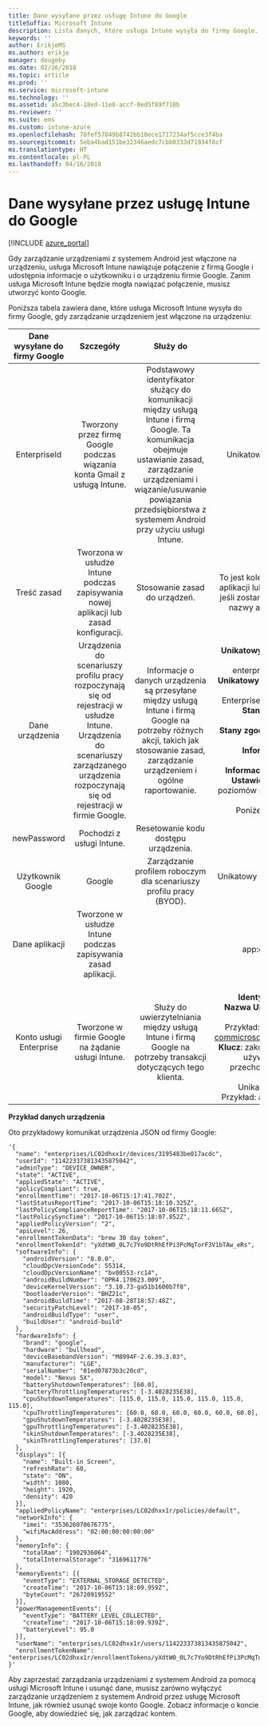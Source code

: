```yaml
---
title: Dane wysyłane przez usługę Intune do Google
titleSuffix: Microsoft Intune
description: Lista danych, które usługa Intune wysyła do firmy Google.
keywords: ''
author: ErikjeMS
ms.author: erikje
manager: dougeby
ms.date: 02/26/2018
ms.topic: article
ms.prod: ''
ms.service: microsoft-intune
ms.technology: ''
ms.assetid: a5c3bec4-18ed-11e8-accf-0ed5f89f718b
ms.reviewer: ''
ms.suite: ems
ms.custom: intune-azure
ms.openlocfilehash: 78fef57849b8742bb10ece1717234af5cce3f4ba
ms.sourcegitcommit: 5eba4bad151be32346aedc7cbb0333d71934f8cf
ms.translationtype: HT
ms.contentlocale: pl-PL
ms.lasthandoff: 04/16/2018
---
```

# <a name="data-intune-sends-to-google"></a>Dane wysyłane przez usługę Intune do Google

[!INCLUDE [azure_portal](./includes/azure_portal.md)]

Gdy zarządzanie urządzeniami z systemem Android jest włączone na urządzeniu, usługa Microsoft Intune nawiązuje połączenie z firmą Google i udostępnia informacje o użytkowniku i o urządzeniu firmie Google. Zanim usługa Microsoft Intune będzie mogła nawiązać połączenie, musisz utworzyć konto Google.

Poniższa tabela zawiera dane, które usługa Microsoft Intune wysyła do firmy Google, gdy zarządzanie urządzeniem jest włączone na urządzeniu:


| Dane wysyłane do firmy Google | Szczegóły | Służy do | Przykład |
|:---:|:---:|:---:|:---:|
| EnterpriseId | Tworzony przez firmę Google podczas wiązania konta Gmail z usługą Intune. | Podstawowy identyfikator służący do komunikacji między usługą Intune i firmą Google.  Ta komunikacja obejmuje ustawianie zasad, zarządzanie urządzeniami i wiązanie/usuwanie powiązania przedsiębiorstwa z systemem Android przy użyciu usługi Intune. | Unikatowy identyfikator, przykładowy format: LC04eik8a6 |
| Treść zasad | Tworzona w usłudze Intune podczas zapisywania nowej aplikacji lub zasad konfiguracji. | Stosowanie zasad do urządzeń. | To jest kolekcja wszystkich skonfigurowanych ustawień zasad aplikacji lub konfiguracji. Może zawierać informacje o kliencie, jeśli zostanie udostępniona jako część zasad, np. nazwy sieci, nazwy aplikacji oraz ustawienia specyficzne dla aplikacji. |
| Dane urządzenia | Urządzenia do scenariuszy profilu pracy rozpoczynają się od rejestracji w usłudze Intune. Urządzenia do scenariuszy zarządzanego urządzenia rozpoczynają się od rejestracji w firmie Google. | Informacje o danych urządzenia są przesyłane między usługą Intune i firmą Google na potrzeby różnych akcji, takich jak stosowanie zasad, zarządzanie urządzeniem i ogólne raportowanie. | **Unikatowy identyfikator reprezentujący nazwę urządzenia.** Przykład: enterprises/LC04ebru7b/devices/3592d971168f9ae4<br>**Unikatowy identyfikator reprezentujący nazwę użytkownika.** Przykład: Enterprises/LC04ebru7b/users/116838519924207449711<br>**Stan urządzenia.** Przykłady: aktywne, wyłączone, aprowizowanie.<br>**Stany zgodności.** Przykłady: ustawienie nieobsługiwane, brak wymaganych aplikacji<br>**Informacje o oprogramowaniu.** Przykłady: wersje oprogramowania i poziom poprawki.<br>**Informacje o sieci.** Przykłady: IMEI, MEID, WifiMacAddress<br>**Ustawienia urządzenia.** Przykłady: informacje na temat poziomów szyfrowania i określenie, czy urządzenie dopuszcza nieznane aplikacje.<br> Poniżej zamieszczono przykładowy komunikat JSON. |
| newPassword | Pochodzi z usługi Intune. | Resetowanie kodu dostępu urządzenia. | Ciąg reprezentujący nowe hasło. |
| Użytkownik Google | Google | Zarządzanie profilem roboczym dla scenariuszy profilu pracy (BYOD). | Unikatowy identyfikator reprezentujący połączone konto Gmail. Przykład: 114223373813435875042 |
| Dane aplikacji | Tworzone w usłudze Intune podczas zapisywania zasad aplikacji. |  | Ciąg nazwy aplikacji. Przykład: app:com.microsoft.windowsintune.companyportal |
| Konto usługi Enterprise | Tworzone w firmie Google na żądanie usługi Intune. | Służy do uwierzytelniania między usługą Intune i firmą Google na potrzeby transakcji dotyczących tego klienta. | Istnieje kilka części:<br> **Identyfikator przedsiębiorstwa**: opisany wcześniej.<br>**Nazwa UPN**: wygenerowana nazwa UPN używana podczas uwierzytelniania w imieniu klienta.<br>Przykład: w49d77900526190e26708c31c9e8a0@pfwp-commicrosoftonedfmdm2.google.com.iam.gserviceaccount.com<br>**Klucz**: zakodowany za pomocą kodowania Base64 obiekt blob używany w żądaniach uwierzytelniania, który jest przechowywany w usłudze w postaci zaszyfrowanej, ale wygląda jak poniżej:<br> Unikatowy identyfikator reprezentujący klucz klienta<br>Przykład: a70d4d53eefbd781ce7ad6a6495c65eb15e74f1f |

**Przykład danych urządzenia**

Oto przykładowy komunikat urządzenia JSON od firmy Google:



```
'{
  "name": "enterprises/LC02dhxx1r/devices/3195483be017acdc",
  "userId": "114223373813435875042",
  "adminType": "DEVICE_OWNER",
  "state": "ACTIVE",
  "appliedState": "ACTIVE",
  "policyCompliant": true,
  "enrollmentTime": "2017-10-06T15:17:41.702Z",
  "lastStatusReportTime": "2017-10-06T15:18:10.325Z",
  "lastPolicyComplianceReportTime": "2017-10-06T15:18:11.665Z",
  "lastPolicySyncTime": "2017-10-06T15:18:07.852Z",
  "appliedPolicyVersion": "2",
  "apiLevel": 26,
  "enrollmentTokenData": "brew 30 day token",
  "enrollmentTokenId": "yXdtW0_0L7c7Yo9DtRhEfPi3PcMqTorF3V1bTAw_eRs",
  "softwareInfo": {
    "androidVersion": "8.0.0",
    "cloudDpcVersionCode": 55314,
    "cloudDpcVersionName": "bv00553-rc14",
    "androidBuildNumber": "OPR4.170623.009",
    "deviceKernelVersion": "3.10.73-ga51b1600b7f8",
    "bootloaderVersion": "BHZ21c",
    "androidBuildTime": "2017-08-28T18:57:48Z",
    "securityPatchLevel": "2017-10-05",
    "androidBuildType": "user",
    "buildUser": "android-build"
  },
  "hardwareInfo": {
    "brand": "google",
    "hardware": "bullhead",
    "deviceBasebandVersion": "M8994F-2.6.39.3.03",
    "manufacturer": "LGE",
    "serialNumber": "01ed07873b3c20cd",
    "model": "Nexus 5X",
    "batteryShutdownTemperatures": [60.0],
    "batteryThrottlingTemperatures": [-3.4028235E38],
    "cpuShutdownTemperatures": [115.0, 115.0, 115.0, 115.0, 115.0, 115.0],
    "cpuThrottlingTemperatures": [60.0, 60.0, 60.0, 60.0, 60.0, 60.0],
    "gpuShutdownTemperatures": [-3.4028235E38],
    "gpuThrottlingTemperatures": [-3.4028235E38],
    "skinShutdownTemperatures": [-3.4028235E38],
    "skinThrottlingTemperatures": [37.0]
  },
  "displays": [{
    "name": "Built-in Screen",
    "refreshRate": 60,
    "state": "ON",
    "width": 1080,
    "height": 1920,
    "density": 420
  }],
  "appliedPolicyName": "enterprises/LC02dhxx1r/policies/default",
  "networkInfo": {
    "imei": "353626070676775",
    "wifiMacAddress": "02:00:00:00:00:00"
  },
  "memoryInfo": {
    "totalRam": "1902936064",
    "totalInternalStorage": "3169611776"
  },
  "memoryEvents": [{
    "eventType": "EXTERNAL_STORAGE_DETECTED",
    "createTime": "2017-10-06T15:18:09.959Z",
    "byteCount": "26720919552"
  }],
  "powerManagementEvents": [{
    "eventType": "BATTERY_LEVEL_COLLECTED",
    "createTime": "2017-10-06T15:18:09.939Z",
    "batteryLevel": 95.0
  }],
  "userName": "enterprises/LC02dhxx1r/users/114223373813435875042",
  "enrollmentTokenName": "enterprises/LC02dhxx1r/enrollmentTokens/yXdtW0_0L7c7Yo9DtRhEfPi3PcMqTorF3V1bTAw_eRs"
}'
```

Aby zaprzestać zarządzania urządzeniami z systemem Android za pomocą usługi Microsoft Intune i usunąć dane, musisz zarówno wyłączyć zarządzanie urządzeniem z systemem Android przez usługę Microsoft Intune, jak również usunąć swoje konto Google. Zobacz informacje o koncie Google, aby dowiedzieć się, jak zarządzać kontem.


